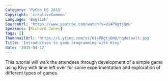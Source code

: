 ```yaml
---
Category: 'PyCon US 2015'
Copyright: 'creativeCommon'
Language: 'English'
SourceUrl: 'https://www.youtube.com/watch?v=U14P8gtjQmU'
Speakers: [Richard Jones]
Tags: []
ThumbnailUrl: 'https://i.ytimg.com/vi/U14P8gtjQmU/hqdefault.jpg'
Title: 'Introduction to game programming with Kivy'
date: '2015-04-12'
---
```

This tutorial will walk the attendees through development of a simple game using Kivy with time left over for some experimentation and exploration of different types of games.

